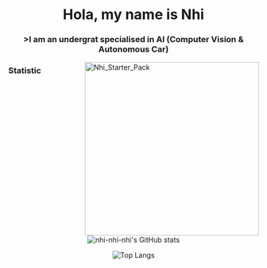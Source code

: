 <!--
**nhi-nhi-nhi/nhi-nhi-nhi** is a ✨ _special_ ✨ repository because its `README.md` (this file) appears on your GitHub profile.

Here are some ideas to get you started:

- 🔭 I’m currently working on ...

- 🌱 I’m currently learning ...

- 👯 I’m looking to collaborate on ...
- 🤔 I’m looking for help with ...
- 💬 Ask me about ...
- 📫 How to reach me: ...
- 😄 Pronouns: ...

- ⚡ Fun fact: ...
-->


<h1 align="center">Hola, my name is Nhi</h1>
<h3 align="center">>I am an undergrat specialised in AI (Computer Vision & Autonomous Car)</h3>
<img align="right" alt="Nhi_Starter_Pack" width="350" src="https://github.com/user-attachments/assets/3b49168e-4da1-40d0-a77b-5b0c13327843">

<h3>Statistic</h3>

<p align="center">
    <img src="https://github-readme-stats.vercel.app/api?username=nhi-nhi-nhi&show_icons=true&theme=tokyonight&hide_border=true" alt="nhi-nhi-nhi's GitHub stats" />
</p>

<p align="center">
    <img src="https://github-readme-stats.vercel.app/api/top-langs/?username=nhi-nhi-nhi&layout=compact&theme=radical&hide_border=true" alt="Top Langs" />
</p>
